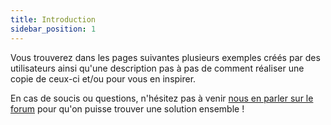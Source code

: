 ```yaml
---
title: Introduction
sidebar_position: 1
---
```


Vous trouverez dans les pages suivantes plusieurs exemples créés par des utilisateurs ainsi qu'une description pas à pas de comment réaliser une copie de ceux-ci et/ou pour vous en inspirer.  

En cas de soucis ou questions, n'hésitez pas à venir [nous en parler sur le forum](/docs/help) pour qu'on puisse trouver une solution ensemble !

